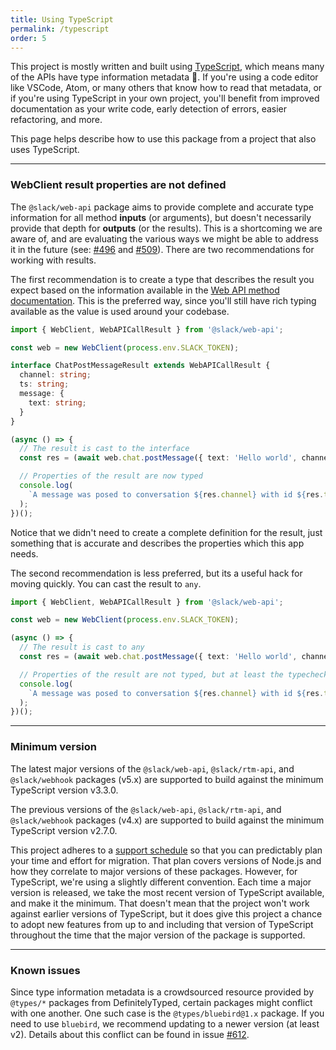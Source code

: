 ```yaml
---
title: Using TypeScript
permalink: /typescript
order: 5
---
```


This project is mostly written and built using [TypeScript](https://www.typescriptlang.org/), which means many of the
APIs have type information metadata 🎉. If you're using a code editor like VSCode, Atom, or many others that know how to
read that metadata, or if you're using TypeScript in your own project, you'll benefit from improved documentation as
your write code, early detection of errors, easier refactoring, and more.

This page helps describe how to use this package from a project that also uses TypeScript.

---

### WebClient result properties are not defined

The `@slack/web-api` package aims to provide complete and accurate type information for all method **inputs** (or
arguments), but doesn't necessarily provide that depth for **outputs** (or the results). This is a shortcoming we are
aware of, and are evaluating the various ways we might be able to address it in the future (see:
[#496](https://github.com/slackapi/node-slack-sdk/issues/496) and
[#509](https://github.com/slackapi/node-slack-sdk/issues/509)). There are two recommendations for working with results.

The first recommendation is to create a type that describes the result you expect based on the information available
in the [Web API method documentation](https://api.slack.com/methods). This is the preferred way, since you'll still
have rich typing available as the value is used around your codebase.

```typescript
import { WebClient, WebAPICallResult } from '@slack/web-api';

const web = new WebClient(process.env.SLACK_TOKEN);

interface ChatPostMessageResult extends WebAPICallResult {
  channel: string;
  ts: string;
  message: {
    text: string;
  }
}

(async () => {
  // The result is cast to the interface
  const res = (await web.chat.postMessage({ text: 'Hello world', channel: 'C012345' }) as ChatPostMessageResult);

  // Properties of the result are now typed
  console.log(
    `A message was posed to conversation ${res.channel} with id ${res.ts} which contains the message ${res.message}`
  );
})();
```

Notice that we didn't need to create a complete definition for the result, just something that is accurate and
describes the properties which this app needs.

The second recommendation is less preferred, but its a useful hack for moving quickly. You can cast the result to `any`.

```typescript
import { WebClient, WebAPICallResult } from '@slack/web-api';

const web = new WebClient(process.env.SLACK_TOKEN);

(async () => {
  // The result is cast to any
  const res = (await web.chat.postMessage({ text: 'Hello world', channel: 'C012345' }) as any);

  // Properties of the result are not typed, but at least the typechecker doesn't label them as errors
  console.log(
    `A message was posed to conversation ${res.channel} with id ${res.ts} which contains the message ${res.message}`
  );
})();
```

---

### Minimum version

The latest major versions of the `@slack/web-api`, `@slack/rtm-api`, and `@slack/webhook` packages (v5.x) are supported
to build against the minimum TypeScript version v3.3.0.

The previous versions of the `@slack/web-api`, `@slack/rtm-api`, and `@slack/webhook` packages (v4.x) are supported to
build against the minimum TypeScript version v2.7.0.

This project adheres to a [support schedule](https://github.com/slackapi/node-slack-sdk/wiki/Support-Schedule) so that
you can predictably plan your time and effort for migration. That plan covers versions of Node.js and how they correlate
to major versions of these packages. However, for TypeScript, we're using a slightly different convention. Each time a
major version is released, we take the most recent version of TypeScript available, and make it the minimum. That
doesn't mean that the project won't work against earlier versions of TypeScript, but it does give this project a chance
to adopt new features from up to and including that version of TypeScript throughout the time that the major version of
the package is supported.

---

### Known issues

Since type information metadata is a crowdsourced resource provided by `@types/*` packages from DefinitelyTyped, certain
packages might conflict with one another. One such case is the `@types/bluebird@1.x` package. If you need to use
`bluebird`, we recommend updating to a newer version (at least v2). Details about this conflict can be found in issue
[#612](https://github.com/slackapi/node-slack-sdk/issues/612).
